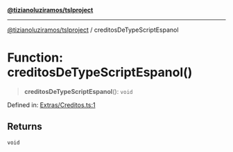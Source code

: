 [**@tizianoluziramos/tslproject**](../README.md)

***

[@tizianoluziramos/tslproject](../globals.md) / creditosDeTypeScriptEspanol

# Function: creditosDeTypeScriptEspanol()

> **creditosDeTypeScriptEspanol**(): `void`

Defined in: [Extras/Creditos.ts:1](https://github.com/tizianoluziramos/TypeScript-Lenguage-Proyect/blob/1a68252d6a31602ecc3346fe4bed87bd01ab43ff/src/Extras/Creditos.ts#L1)

## Returns

`void`
